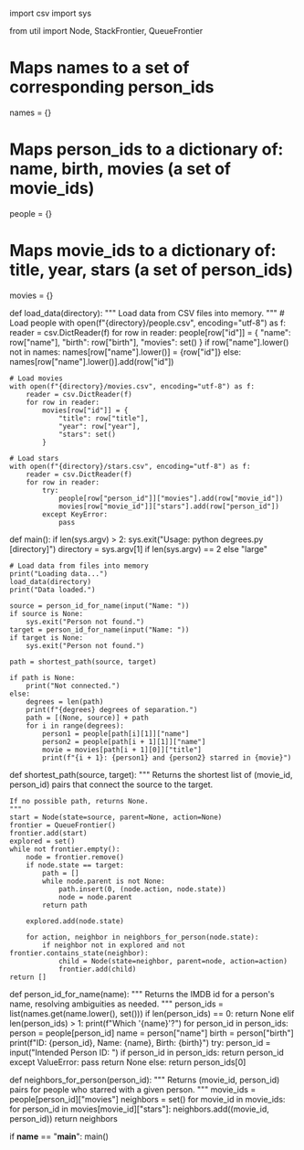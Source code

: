import csv
import sys

from util import Node, StackFrontier, QueueFrontier

# Maps names to a set of corresponding person_ids
names = {}

# Maps person_ids to a dictionary of: name, birth, movies (a set of movie_ids)
people = {}

# Maps movie_ids to a dictionary of: title, year, stars (a set of person_ids)
movies = {}


def load_data(directory):
    """
    Load data from CSV files into memory.
    """
    # Load people
    with open(f"{directory}/people.csv", encoding="utf-8") as f:
        reader = csv.DictReader(f)
        for row in reader:
            people[row["id"]] = {
                "name": row["name"],
                "birth": row["birth"],
                "movies": set()
            }
            if row["name"].lower() not in names:
                names[row["name"].lower()] = {row["id"]}
            else:
                names[row["name"].lower()].add(row["id"])

    # Load movies
    with open(f"{directory}/movies.csv", encoding="utf-8") as f:
        reader = csv.DictReader(f)
        for row in reader:
            movies[row["id"]] = {
                "title": row["title"],
                "year": row["year"],
                "stars": set()
            }

    # Load stars
    with open(f"{directory}/stars.csv", encoding="utf-8") as f:
        reader = csv.DictReader(f)
        for row in reader:
            try:
                people[row["person_id"]]["movies"].add(row["movie_id"])
                movies[row["movie_id"]]["stars"].add(row["person_id"])
            except KeyError:
                pass


def main():
    if len(sys.argv) > 2:
        sys.exit("Usage: python degrees.py [directory]")
    directory = sys.argv[1] if len(sys.argv) == 2 else "large"

    # Load data from files into memory
    print("Loading data...")
    load_data(directory)
    print("Data loaded.")

    source = person_id_for_name(input("Name: "))
    if source is None:
        sys.exit("Person not found.")
    target = person_id_for_name(input("Name: "))
    if target is None:
        sys.exit("Person not found.")

    path = shortest_path(source, target)

    if path is None:
        print("Not connected.")
    else:
        degrees = len(path)
        print(f"{degrees} degrees of separation.")
        path = [(None, source)] + path
        for i in range(degrees):
            person1 = people[path[i][1]]["name"]
            person2 = people[path[i + 1][1]]["name"]
            movie = movies[path[i + 1][0]]["title"]
            print(f"{i + 1}: {person1} and {person2} starred in {movie}")


def shortest_path(source, target):
    """
    Returns the shortest list of (movie_id, person_id) pairs
    that connect the source to the target.

    If no possible path, returns None.
    """
    start = Node(state=source, parent=None, action=None)
    frontier = QueueFrontier()
    frontier.add(start)
    explored = set()
    while not frontier.empty():
        node = frontier.remove()
        if node.state == target:
            path = []
            while node.parent is not None:
                path.insert(0, (node.action, node.state))
                node = node.parent
            return path

        explored.add(node.state)

        for action, neighbor in neighbors_for_person(node.state):
            if neighbor not in explored and not frontier.contains_state(neighbor):
                child = Node(state=neighbor, parent=node, action=action)
                frontier.add(child)
    return []

def person_id_for_name(name):
    """
    Returns the IMDB id for a person's name,
    resolving ambiguities as needed.
    """
    person_ids = list(names.get(name.lower(), set()))
    if len(person_ids) == 0:
        return None
    elif len(person_ids) > 1:
        print(f"Which '{name}'?")
        for person_id in person_ids:
            person = people[person_id]
            name = person["name"]
            birth = person["birth"]
            print(f"ID: {person_id}, Name: {name}, Birth: {birth}")
        try:
            person_id = input("Intended Person ID: ")
            if person_id in person_ids:
                return person_id
        except ValueError:
            pass
        return None
    else:
        return person_ids[0]


def neighbors_for_person(person_id):
    """
    Returns (movie_id, person_id) pairs for people
    who starred with a given person.
    """
    movie_ids = people[person_id]["movies"]
    neighbors = set()
    for movie_id in movie_ids:
        for person_id in movies[movie_id]["stars"]:
            neighbors.add((movie_id, person_id))
    return neighbors


if __name__ == "__main__":
    main()
